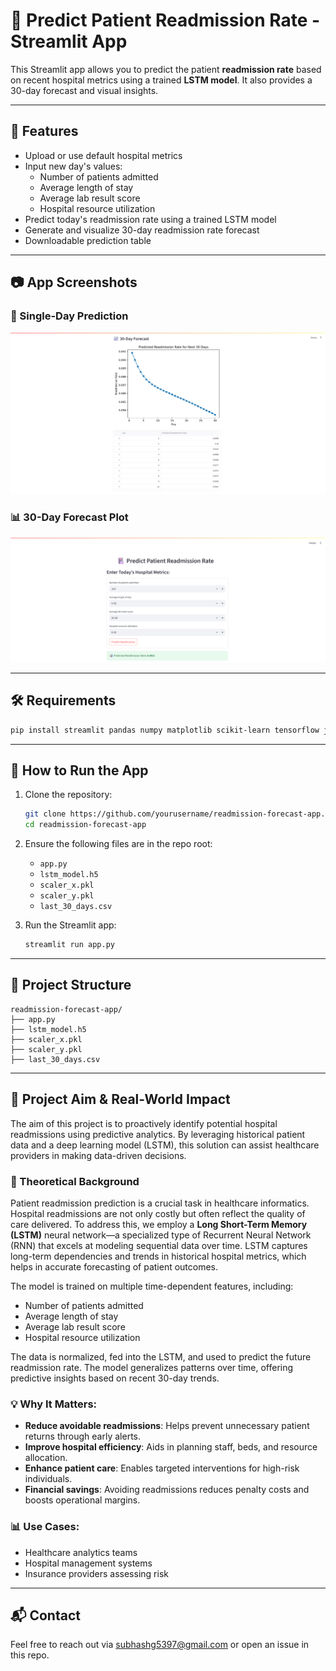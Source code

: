 
# 🏥 Predict Patient Readmission Rate - Streamlit App

This Streamlit app allows you to predict the patient **readmission rate** based on recent hospital metrics using a trained **LSTM model**. It also provides a 30-day forecast and visual insights.

---

## 📌 Features

- Upload or use default hospital metrics
- Input new day's values: 
  - Number of patients admitted
  - Average length of stay
  - Average lab result score
  - Hospital resource utilization
- Predict today's readmission rate using a trained LSTM model
- Generate and visualize 30-day readmission rate forecast
- Downloadable prediction table

---

## 📷 App Screenshots

### 🎯 Single-Day Prediction
![Readmission Prediction UI](./Screenshot%202025-06-27%20105111.png)

### 📊 30-Day Forecast Plot
![30 Day Forecast](./Screenshot%202025-06-27%20105021.png)

---

## 🛠️ Requirements
```bash
pip install streamlit pandas numpy matplotlib scikit-learn tensorflow joblib
```

---

## 🚀 How to Run the App
1. Clone the repository:
   ```bash
   git clone https://github.com/yourusername/readmission-forecast-app.git
   cd readmission-forecast-app
   ```

2. Ensure the following files are in the repo root:
   - `app.py`
   - `lstm_model.h5`
   - `scaler_x.pkl`
   - `scaler_y.pkl`
   - `last_30_days.csv`

3. Run the Streamlit app:
   ```bash
   streamlit run app.py
   ```

---

## 📁 Project Structure
```
readmission-forecast-app/
├── app.py
├── lstm_model.h5
├── scaler_x.pkl
├── scaler_y.pkl
├── last_30_days.csv
```

---

## 🎯 Project Aim & Real-World Impact

The aim of this project is to proactively identify potential hospital readmissions using predictive analytics. By leveraging historical patient data and a deep learning model (LSTM), this solution can assist healthcare providers in making data-driven decisions.

### 🧠 Theoretical Background
Patient readmission prediction is a crucial task in healthcare informatics. Hospital readmissions are not only costly but often reflect the quality of care delivered. To address this, we employ a **Long Short-Term Memory (LSTM)** neural network—a specialized type of Recurrent Neural Network (RNN) that excels at modeling sequential data over time. LSTM captures long-term dependencies and trends in historical hospital metrics, which helps in accurate forecasting of patient outcomes.

The model is trained on multiple time-dependent features, including:
- Number of patients admitted
- Average length of stay
- Average lab result score
- Hospital resource utilization

The data is normalized, fed into the LSTM, and used to predict the future readmission rate. The model generalizes patterns over time, offering predictive insights based on recent 30-day trends.

### 💡 Why It Matters:
- **Reduce avoidable readmissions**: Helps prevent unnecessary patient returns through early alerts.
- **Improve hospital efficiency**: Aids in planning staff, beds, and resource allocation.
- **Enhance patient care**: Enables targeted interventions for high-risk individuals.
- **Financial savings**: Avoiding readmissions reduces penalty costs and boosts operational margins.

### 📊 Use Cases:
- Healthcare analytics teams
- Hospital management systems
- Insurance providers assessing risk

---

## 📬 Contact
Feel free to reach out via [subhashg5397@gmail.com](mailto:your.email@example.com) or open an issue in this repo.
